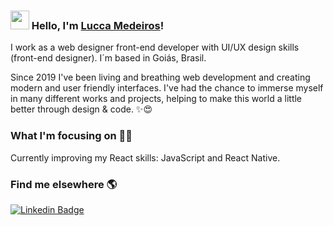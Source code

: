 ### <img src="https://media.giphy.com/media/hvRJCLFzcasrR4ia7z/giphy.gif" width="30px"> Hello, I'm [Lucca Medeiros](https://www.luccameds.com)!

I work as a web designer front-end developer with UI/UX design skills (front-end designer). I´m based in Goiás, Brasil.

Since 2019 I've been living and breathing web development and creating modern and user friendly interfaces. I've had the chance to immerse myself in many different works and projects, helping to make this world a little better through design & code. ✨😍

### What I'm focusing on 👨‍💻

Currently improving my React skills: JavaScript and React Native.<br />

### Find me elsewhere 🌎

[![Linkedin Badge](https://img.shields.io/badge/-LinkedIn-blue?style=flat-square&logo=Linkedin&logoColor=white&link=https://www.linkedin.com/in/luccameds/)](https://www.linkedin.com/in/luccameds/)
